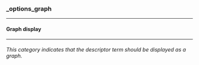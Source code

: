 ### _options_graph



------
#### Graph display



------
###### This category indicates that the descriptor term should be displayed as a graph.